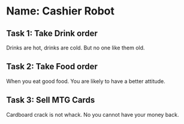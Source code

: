 
# Name: Cashier Robot

## Task 1: Take Drink order
Drinks are hot, drinks are cold.
But no one like them old.
## Task 2: Take Food order
When you eat good food.
You are likely to have a better attitude.
## Task 3: Sell MTG Cards
Cardboard crack is not whack.
No you cannot have your money back.
